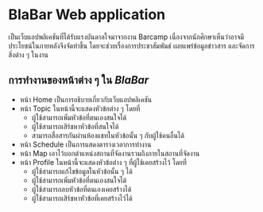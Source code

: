 # BlaBar Web application

เป็นเว็บแอปพลิเคชันที่ได้รับแรงบันดาลใจมาจากงาน Barcamp เนื่องจากนักศึกษาเห็นว่าอาจมีประโยชน์ในภายหลังจึงจัดทําขึ้น โดยจะช่วยเรื่องการประชาสัมพันธ์ เผยแพร่ข้อมูลข่าวสาร และจัดการสิ่งต่าง ๆ ในงาน

## การทำงานของหน้าต่าง ๆ ใน _BlaBar_

* หน้า Home เป็นการอธิบายเกี่ยวกับเว็บแอปพลิเคชัน
* หน้า Topic ในหน้านี้จะแสดงหัวข้อต่าง ๆ โดยที่
    * ผู้ใช้สามารถเพิ่มหัวข้อที่ตนเองสนใจได้
    * ผู้ใช้สามารถเสิร์ชหาหัวข้อที่สนใจได้
    * สามารถสื่อสารกันผ่านห้องแชทในหัวข้อนั้น ๆ กับผู้ใช้คนอื่นได้
* หน้า Schedule เป็นการแสดงตารางเวลาการทำงาน
* หน้า Map เอาไว้บอกตำแหน่งสถานที่จัดงานรวมถึงภายในสถานที่จัดงาน
* หน้า Profile ในหน้านี้จะแสดงหัวข้อต่าง ๆ ที่ผู้ใช้เคยสร้างไว้ โดยที่
    * ผู้ใช้สามารถแก้ไขข้อมูลในหัวข้อนั้น ๆ ได้
    * ผู้ใช้สามารถเพิ่มหัวข้อที่ตนเองสนใจได้
    * ผู้ใช้สามารถลบหัวข้อที่ตนเองเคยสร้างได้
    * ผู้ใช้สามารถเสิร์ชหาหัวข้อที่เคยสร้างไว้ได้
